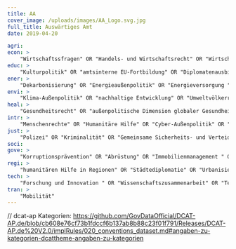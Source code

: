 ```yaml
---
title: AA
cover_image: /uploads/images/AA_Logo.svg.jpg
full_title: Auswärtiges Amt
date: 2019-04-20

agri:
econ: >
    "Wirtschaftssfragen" OR "Handels- und Wirtschaftsrecht" OR "Wirtschaftsunion" OR "Wirtschaftsdiplomatie" OR "Wirtschaftssanktionen " OR "Wirtschaftspolitik" OR "Finanzhilfen" OR "Außenfinanzierungsinstrumente" OR "externe Finanzkontrolle" OR "Wirtschaft und Menschenrechte" OR "Finanzierung des internationalen Klimaschutzes" OR "Klimaschutz in Entwicklungsbanken" OR "nachhaltige Finanzierung" OR "Währungsunion" OR "Investitionsprüfung" OR "Außenwirtschaft"
educ: >
    "Kulturpolitik" OR "amtsinterne EU-Fortbildung" OR "Diplomatenausbildung" OR "Kulturbeziehungen" OR "Kulturgesellschaften" OR "Kulturprojekte" OR "Deutsches Archäologisches Institut" OR "kulturpolitische Zusammenarbeit" OR "Sport" OR "interkulktureller Dialog" OR "Förderung der deutschen Sprache in EU-Institutionen" OR "Goethe Institut" OR "Auslandsschulen" OR "Bildungspolitik" OR "Medienbeziehungen" OR "Kulturgutschutz"
ener: >
    "Dekarbonisierung" OR "Energieaußenpolitik" OR "Energieversorgung "
envi: >
    "Klima-Außenpolitik" OR "nachhaltige Entwicklung" OR "Umweltvölkerrecht" OR "Umweltaußenpolitik" OR "Biodiversität" OR "Umwelt-Außenpolitik"
heal: >
    "Gesundheitsrecht" OR "außenpolitische Dimension globaler Gesundheitsfragen"
intr: >
    "Menschenrechte" OR "Humanitäre Hilfe" OR "Cyber-Außenpolitik" OR "Krisenprävention und Stabilisierung" OR "Außenwirtschaft" OR "Klima" OR "Flucht und Migration" OR "Abrüstung und Rüstungskontrolle" OR "Internationale Sicherheit" OR "Agenda 2030" OR "Internationale Arbeitnehmerrechte" OR "Urbanisierung" OR "Internationaler Katastrophenschutz" OR "Internationale Zusammenarbeit" OR "Internationale Konflikte in Kindschaftssachen"
just: >
    "Polizei" OR "Kriminalität" OR "Gemeinsame Sicherheits- und Verteidigungpolitik" OR "Terrorismus" OR "Klima und Sicherheit" OR "organisierte Kriminalität" OR "Drogenhandel"
soci:
gove: >
    "Korruptionsprävention" OR "Abrüstung" OR "Immobilienmanagement " OR "Informationsfreiheitsgesetz (Anfragestatistik)" OR "Organisationsstrukturen" OR "Budgets der Auslandsvertretungen" OR "Haushalt"
regi: >
    "humanitären Hilfe in Regionen" OR "Städtediplomatie" OR "Urbanisierung"
tech: >
    "Forschung und Innovation " OR "Wissenschaftszusammenarbeit" OR "Technologiepolitik" OR "Internationale Wissenschaftspolitik" OR "Forschung und Innovation in der EU"
tran: >
    "Mobilität"
---
```


// dcat-ap Kategorien: https://github.com/GovDataOfficial/DCAT-AP.de/blob/cb608e76cf73b1fdccf6b137ab8b88c23f01f791/Releases/DCAT-AP.de%20V2.0/implRules/020_conventions_dataset.md#angaben-zu-kategorien-dcattheme-angaben-zu-kategorien